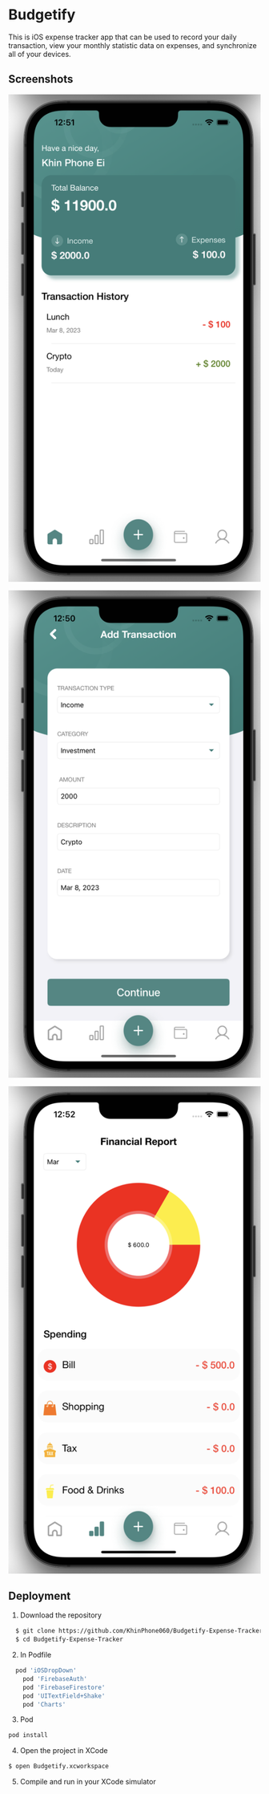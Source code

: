 
# Budgetify

This is iOS expense tracker app that can be used to record your daily transaction, view your monthly statistic data on expenses, and synchronize all of your devices.


## Screenshots

![App Screenshot](https://github.com/KhinPhone060/Budgetify-Expense-Tracker/blob/main/Screenshots/home%20screen.png)

![App Screenshot](https://github.com/KhinPhone060/Budgetify-Expense-Tracker/blob/main/Screenshots/add%20transaction.png)

![App Screenshot](https://github.com/KhinPhone060/Budgetify-Expense-Tracker/blob/main/Screenshots/statistic%20view%20screen.png)
## Deployment

1. Download the repository
```bash
  $ git clone https://github.com/KhinPhone060/Budgetify-Expense-Tracker.git
  $ cd Budgetify-Expense-Tracker
```
2. In Podfile
```bash
  pod 'iOSDropDown'
	pod 'FirebaseAuth'
	pod 'FirebaseFirestore'
	pod 'UITextField+Shake'
	pod 'Charts'
```
3. Pod
```bash
pod install
```
4. Open the project in XCode
```bash
$ open Budgetify.xcworkspace
```
5. Compile and run in your XCode simulator

